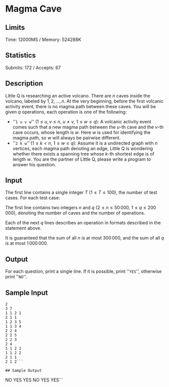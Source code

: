# Magma Cave

## Limits

Time: 12000MS / Memory: 524288K

## Statistics

Submits: 172 / Accepts: 67

## Description

Little Q is researching an active volcano. There are $n$ caves inside the volcano, labeled by $1,2,\dots,n$. At the very beginning, before the first volcanic activity event, there is no magma path between these caves. You will be given $q$ operations, each operation is one of the following:
- ''$\texttt{1 u v w}$'' ($1 \leq u,v \leq n$, $u\neq v$, $1\leq w\leq q$): A volcanic activity event comes such that a new magma path between the $u$-th cave and the $v$-th cave occurs, whose length is $w$. Here $w$ is used for identifying the magma path, so $w$ will always be pairwise different.
- ''$\texttt{2 k w}$'' ($1 \leq k< n$, $1\leq w\leq q$): Assume it is a undirected graph with $n$ vertices, each magma path denoting an edge, Little Q is wondering whether there exists a spanning tree whose $k$-th shortest edge is of length $w$. You are the partner of Little Q, please write a program to answer his question.

## Input

The first line contains a single integer $T$ ($1 \leq T \leq 100$), the number of test cases. For each test case:

The first line contains two integers $n$ and $q$ ($2 \leq n \leq 50\,000$, $1\leq q\leq 200\,000$), denoting the number of caves and the number of operations.

Each of the next $q$ lines describes an operation in formats described in the statement above.

It is guaranteed that the sum of all $n$ is at most $300\,000$, and the sum of all $q$ is at most $1\,000\,000$.

## Output

For each question, print a single line. If it is possible, print ''$\texttt{YES}$'', otherwise print ''$\texttt{NO}$''.

## Sample Input

```
2
3 7
1 1 2 1
2 1 1
1 2 3 5
1 1 3 4
2 2 4
2 2 5
2 2 3
2 4
1 1 2 1
1 1 2 2
2 1 1
2 1 2```

## Sample Output

```
NO
YES
YES
NO
YES
YES```

